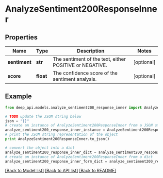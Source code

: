 # AnalyzeSentiment200ResponseInner


## Properties

Name | Type | Description | Notes
------------ | ------------- | ------------- | -------------
**sentiment** | **str** | The sentiment of the text, either POSITIVE or NEGATIVE. | [optional] 
**score** | **float** | The confidence score of the sentiment analysis. | [optional] 

## Example

```python
from deep_api.models.analyze_sentiment200_response_inner import AnalyzeSentiment200ResponseInner

# TODO update the JSON string below
json = "{}"
# create an instance of AnalyzeSentiment200ResponseInner from a JSON string
analyze_sentiment200_response_inner_instance = AnalyzeSentiment200ResponseInner.from_json(json)
# print the JSON string representation of the object
print AnalyzeSentiment200ResponseInner.to_json()

# convert the object into a dict
analyze_sentiment200_response_inner_dict = analyze_sentiment200_response_inner_instance.to_dict()
# create an instance of AnalyzeSentiment200ResponseInner from a dict
analyze_sentiment200_response_inner_form_dict = analyze_sentiment200_response_inner.from_dict(analyze_sentiment200_response_inner_dict)
```
[[Back to Model list]](../README.md#documentation-for-models) [[Back to API list]](../README.md#documentation-for-api-endpoints) [[Back to README]](../README.md)


